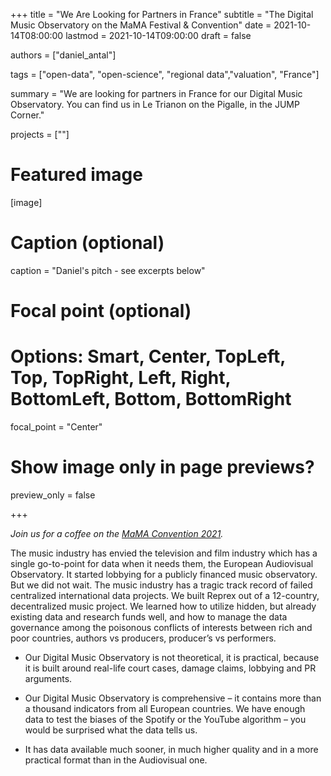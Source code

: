 +++
title = "We Are Looking for Partners in France"
subtitle = "The Digital Music Observatory on the MaMA Festival & Convention"
date = 2021-10-14T08:00:00
lastmod = 2021-10-14T09:00:00
draft = false

authors = ["daniel_antal"]

tags = ["open-data", "open-science", "regional data","valuation", "France"]

summary = "We are looking for partners in France for our Digital Music Observatory. You can find us in Le Trianon on the Pigalle, in the JUMP Corner."

projects = [""]

# Featured image
[image]
  # Caption (optional)
  caption = "Daniel's pitch - see excerpts below"

  # Focal point (optional)
  # Options: Smart, Center, TopLeft, Top, TopRight, Left, Right, BottomLeft, Bottom, BottomRight
  focal_point = "Center"

  # Show image only in page previews?
  preview_only = false

+++

*Join us for a coffee on the [MaMA Convention 2021](https://reprex.nl/talk/digital-music-observatory-on-the-mama-convention-2021/).*

The music industry has envied the television and film industry which has a single go-to-point for data when it needs them, the European Audiovisual Observatory. It started lobbying for a publicly financed music observatory. But we did not wait. The music industry has a tragic track record of failed centralized international data projects. We built Reprex out of a 12-country, decentralized music project. We learned how to utilize hidden, but already existing data and research funds well, and how to manage the data governance among the poisonous conflicts of interests between rich and poor countries, authors vs producers, producer’s vs performers. 

-	Our Digital Music Observatory is not theoretical, it is practical, because it is built around real-life court cases, damage claims, lobbying and PR arguments.

-	Our Digital Music Observatory is comprehensive – it contains more than a thousand indicators from all European countries. We have enough data to test the biases of the Spotify or the YouTube algorithm – you would be surprised what the data tells us.

-	It has data available much sooner, in much higher quality and in a more practical format than in the Audiovisual one. 
